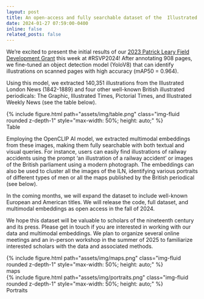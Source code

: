 ```yaml
---
layout: post
title: An open-access and fully searchable dataset of the  Illustrated London News (1842-1889)
date: 2024-01-27 07:59:00-0400
inline: false
related_posts: false
---
```


We’re excited to present the initial results of our <a href="https://tpsmi.github.io/news/announcement_3/">2023 Patrick Leary Field Development Grant</a> this week at #RSVP2024! After annotating 908 pages, we fine-tuned an object detection model (YoloV8) that can identify illustrations on scanned pages with high accuracy (mAP50 = 0.964).

Using this model, we extracted 140,351 illustrations from the Illustrated London News (1842-1889) and four other well-known British illustrated periodicals: The Graphic, Illustrated Times, Pictorial Times, and Illustrated Weekly News (see the table below).

<div class="container text-center"> <!-- Center the content -->
    <div class="row mt-3">
        <div class="col-sm mt-3 mt-md-0">
            <div class="d-flex justify-content-center"> <!-- Center the image -->
                {% include figure.html path="assets/img/table.png" class="img-fluid rounded z-depth-1" style="max-width: 50%; height: auto;" %}
            </div>
        </div>
    </div>
    <div class="caption mt-3">
       Table
    </div>
</div>

Employing the OpenCLIP AI model, we extracted multimodal embeddings from these images, making them fully searchable with both textual and visual queries. For instance, users can easily find illustrations of railway accidents using the prompt ‘an illustration of a railway accident’ or images of the British parliament using a modern photograph. The embeddings can also be used to cluster all the images of the ILN, identifying various portraits of different types of men or all the maps published by the British periodical (see below).

In the coming months, we will expand the dataset to include well-known European and American titles. We will release the code, full dataset, and multimodal embeddings as open access in the fall of 2024.

We hope this dataset will be valuable to scholars of the nineteenth century and its press. Please get in touch if you are interested in working with our data and multimodal embeddings. We plan to organize several online meetings and an in-person workshop in the summer of 2025 to familiarize interested scholars with the data and associated methods.

<div class="container text-center"> <!-- Center the content -->
    <div class="row mt-3">
        <div class="col-sm mt-3 mt-md-0">
            <div class="d-flex justify-content-center"> <!-- Center the image -->
                {% include figure.html path="assets/img/maps.png" class="img-fluid rounded z-depth-1" style="max-width: 50%; height: auto;" %}
            </div>
        </div>
    </div>
    <div class="caption mt-3">
       maps
    </div>
</div>

<div class="container text-center"> <!-- Center the content -->
    <div class="row mt-3">
        <div class="col-sm mt-3 mt-md-0">
            <div class="d-flex justify-content-center"> <!-- Center the image -->
                {% include figure.html path="assets/img/portraits.png" class="img-fluid rounded z-depth-1" style="max-width: 50%; height: auto;" %}
            </div>
        </div>
    </div>
    <div class="caption mt-3">
       Portraits
    </div>
</div>
